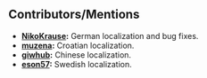 ## Contributors/Mentions

- **[NikoKrause](https://github.com/NikoKrause):** German localization and bug fixes.
- **[muzena](https://github.com/muzena):** Croatian localization.
- **[giwhub](https://github.com/giwhub):** Chinese localization.
- **[eson57](https://github.com/eson57):** Swedish localization.
